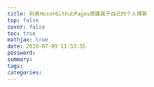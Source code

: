```yaml
---
title: 利用Hexo+GithubPages搭建属于自己的个人博客
top: false
cover: false
toc: true
mathjax: true
date: 2020-07-09 11:53:55
password:
summary:
tags:
categories:
---
```

